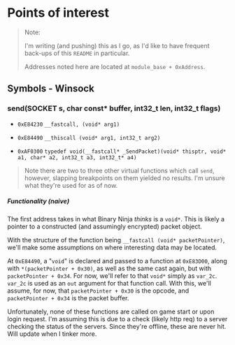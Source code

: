 # Points of interest

>Note: 
>
>I'm writing (and pushing) this as I go, as I'd like to have frequent back-ups of this `README` in particular. 
>
>Addresses noted here are located at `module_base + 0xAddress`.

## Symbols - Winsock

### send(SOCKET s, char const* buffer, int32_t len, int32_t flags)
* `0xE84230` `__fastcall, (void* arg1)`

* `0xE84490` `__thiscall (void* arg1, int32_t arg2)`

* `0xAF0300` `typedef void(__fastcall* _SendPacket)(void* thisptr, void* a1, char* a2, int32_t a3, int32_t* a4)`

>Note there are two to three other virtual functions which call `send`, however, slapping breakpoints on them yielded no results. I'm unsure what they're used for as of now.

##### Functionality (naive)
The first address takes in what Binary Ninja *thinks* is a `void*`. This is likely a pointer to a constructed (and assumingly encrypted) packet object. 

With the structure of the function being `__fastcall (void* packetPointer)`, we'll make some assumptions on where interesting data may be located.

At `0xE84490`, a "`void`" is declared and passed to a function at `0xE83D00`, along with `*(packetPointer + 0x30)`, as well as the same cast again, but with `packetPointer + 0x34`. For now, we'll refer to that `void*` simply as `var_2c`. `var_2c` is used as an `out` argument for that function call. With this, we'll assume, for now, that `packetPointer + 0x30` is the opcode, and `packetPointer + 0x34` is the packet buffer.

Unfortunately, none of these functions are called on game start or upon login request. I'm assuming this is due to a check (likely http req) to a server checking the status of the servers. Since they're offline, these are never hit. Will update when I tinker more.